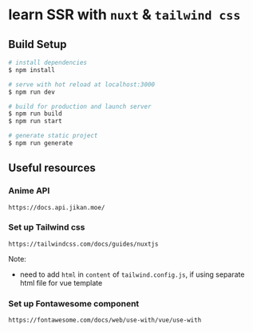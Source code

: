 # learn SSR with `nuxt` & `tailwind css`

## Build Setup

```bash
# install dependencies
$ npm install

# serve with hot reload at localhost:3000
$ npm run dev

# build for production and launch server
$ npm run build
$ npm run start

# generate static project
$ npm run generate
```

## Useful resources

### Anime API

```
https://docs.api.jikan.moe/
```

### Set up Tailwind css
```
https://tailwindcss.com/docs/guides/nuxtjs
```
Note: 
- need to add `html` in `content` of `tailwind.config.js`, if using separate html file for vue template

### Set up Fontawesome component
```
https://fontawesome.com/docs/web/use-with/vue/use-with
```